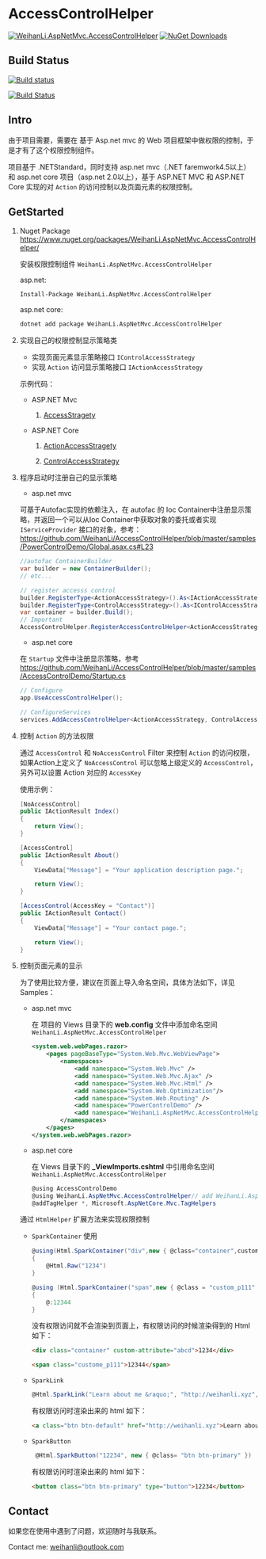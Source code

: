 # AccessControlHelper

[![WeihanLi.AspNetMvc.AccessControlHelper](https://img.shields.io/nuget/v/WeihanLi.AspNetMvc.AccessControlHelper.svg)](http://www.nuget.org/packages/WeihanLi.AspNetMvc.AccessControlHelper/)
[![NuGet Downloads](https://img.shields.io/nuget/dt/WeihanLi.AspNetMvc.AccessControlHelper.svg)](http://www.nuget.org/packages/WeihanLi.AspNetMvc.AccessControlHelper/)

## Build Status

[![Build status](https://ci.appveyor.com/api/projects/status/ht69a1o8b9ss9v8a?svg=true)](https://ci.appveyor.com/project/WeihanLi/accesscontroldemo)

[![Build Status](https://travis-ci.org/WeihanLi/AccessControlHelper.svg?branch=master)](https://travis-ci.org/WeihanLi/AccessControlHelper)

## Intro

由于项目需要，需要在 基于 Asp.net mvc 的 Web 项目框架中做权限的控制，于是才有了这个权限控制组件。

项目基于 .NETStandard，同时支持 asp.net mvc（.NET faremwork4.5以上） 和 asp.net core 项目（asp.net 2.0以上），基于 ASP.NET MVC 和 ASP.NET Core 实现的对 `Action` 的访问控制以及页面元素的权限控制。

## GetStarted

1. Nuget Package <https://www.nuget.org/packages/WeihanLi.AspNetMvc.AccessControlHelper/>

   安装权限控制组件 `WeihanLi.AspNetMvc.AccessControlHelper`

   asp.net:

   ``` bash
   Install-Package WeihanLi.AspNetMvc.AccessControlHelper
   ```

   asp.net core:

   ``` bash
   dotnet add package WeihanLi.AspNetMvc.AccessControlHelper
   ```

1. 实现自己的权限控制显示策略类

    - 实现页面元素显示策略接口 `IControlAccessStrategy`
    - 实现 `Action` 访问显示策略接口 `IActionAccessStrategy`

    示例代码：

    - ASP.NET Mvc

         1. [AccessStragety](https://github.com/WeihanLi/AccessControlHelper/blob/master/samples/PowerControlDemo/Helper/AccessStrategy.cs)

    - ASP.NET Core

        1. [ActionAccessStragety](https://github.com/WeihanLi/AccessControlHelper/blob/master/samples/AccessControlDemo/Services/ActionAccessStrategy.cs)

        1. [ControlAccessStrategy](https://github.com/WeihanLi/AccessControlHelper/blob/master/samples/AccessControlDemo/Services/ControlAccessStrategy.cs)

1. 程序启动时注册自己的显示策略

    - asp.net mvc

    可基于Autofac实现的依赖注入，在 autofac 的 Ioc Container中注册显示策略，并返回一个可以从Ioc Container中获取对象的委托或者实现 `IServiceProvider` 接口的对象，参考：<https://github.com/WeihanLi/AccessControlHelper/blob/master/samples/PowerControlDemo/Global.asax.cs#L23>

    ``` csharp
    //autofac ContainerBuilder
    var builder = new ContainerBuilder();
    // etc...

    // register accesss control
    builder.RegisterType<ActionAccessStrategy>().As<IActionAccessStrategy>();
    builder.RegisterType<ControlAccessStrategy>().As<IControlAccessStrategy>();
    var container = builder.Build();
    // Important
    AccessControlHelper.RegisterAccessControlHelper<ActionAccessStrategy, ControlAccessStrategy>(type => container.Resolve(type));
    ```

    - asp.net core

    在 `Startup` 文件中注册显示策略，参考<https://github.com/WeihanLi/AccessControlHelper/blob/master/samples/AccessControlDemo/Startup.cs>

    ``` csharp
    // Configure
    app.UseAccessControlHelper();

    // ConfigureServices
    services.AddAccessControlHelper<ActionAccessStrategy, ControlAccessStrategy>();
    ```

1. 控制 `Action` 的方法权限

    通过 `AccessControl` 和 `NoAccessControl` Filter 来控制 `Action` 的访问权限，如果Action上定义了 `NoAccessControl` 可以忽略上级定义的 `AccessControl`，另外可以设置 Action 对应的 `AccessKey`

    使用示例：
    ``` csharp
    [NoAccessControl]
    public IActionResult Index()
    {
        return View();
    }

    [AccessControl]
    public IActionResult About()
    {
        ViewData["Message"] = "Your application description page.";

        return View();
    }

    [AccessControl(AccessKey = "Contact")]
    public IActionResult Contact()
    {
        ViewData["Message"] = "Your contact page.";

        return View();
    }
    ```

1. 控制页面元素的显示

    为了使用比较方便，建议在页面上导入命名空间，具体方法如下，详见 Samples：

    - asp.net mvc

        在 项目的 Views 目录下的 **web.config** 文件中添加命名空间 `WeihanLi.AspNetMvc.AccessControlHelper`

        ``` xml
        <system.web.webPages.razor>
            <pages pageBaseType="System.Web.Mvc.WebViewPage">
                <namespaces>
                    <add namespace="System.Web.Mvc" />
                    <add namespace="System.Web.Mvc.Ajax" />
                    <add namespace="System.Web.Mvc.Html" />
                    <add namespace="System.Web.Optimization"/>
                    <add namespace="System.Web.Routing" />
                    <add namespace="PowerControlDemo" />
                    <add namespace="WeihanLi.AspNetMvc.AccessControlHelper" /><!-- add WeihanLi.AspNetMvc.AccessControlHelper-->
                </namespaces>
            </pages>
        </system.web.webPages.razor>
        ```

    - asp.net core

        在 Views 目录下的 **_ViewImports.cshtml** 中引用命名空间 `WeihanLi.AspNetMvc.AccessControlHelper`

        ``` csharp
        @using AccessControlDemo
        @using WeihanLi.AspNetMvc.AccessControlHelper// add WeihanLi.AspNetMvc.AccessControlHelper
        @addTagHelper *, Microsoft.AspNetCore.Mvc.TagHelpers
        ```

    通过 `HtmlHelper` 扩展方法来实现权限控制

    - `SparkContainer` 使用

       ``` csharp
       @using(Html.SparkContainer("div",new { @class="container",custom-attribute = "abcd" }))
       {
           @Html.Raw("1234")
       }

       @using (Html.SparkContainer("span",new { @class = "custom_p111" }, "F7A17FF9-3371-4667-B78E-BD11691CA852"))
       {
           @:12344
       }
       ```

       没有权限访问就不会渲染到页面上，有权限访问的时候渲染得到的 Html 如下：

       ``` html
       <div class="container" custom-attribute="abcd">1234</div>

       <span class="custome_p111">12344</span>
       ```

    - `SparkLink`

        ``` csharp
        @Html.SparkLink("Learn about me &raquo;", "http://weihanli.xyz",new { @class = "btn btn-default" })
        ```

        有权限访问时渲染出来的 html 如下：

        ``` html
        <a class="btn btn-default" href="http://weihanli.xyz">Learn about me »</a>
        ```

    - `SparkButton`

        ``` csharp
         @Html.SparkButton("12234", new { @class= "btn btn-primary" })
        ```

        有权限访问时渲染出来的 html 如下：

        ``` html
        <button class="btn btn-primary" type="button">12234</button>
        ```

## Contact

如果您在使用中遇到了问题，欢迎随时与我联系。

Contact me: <weihanli@outlook.com>

